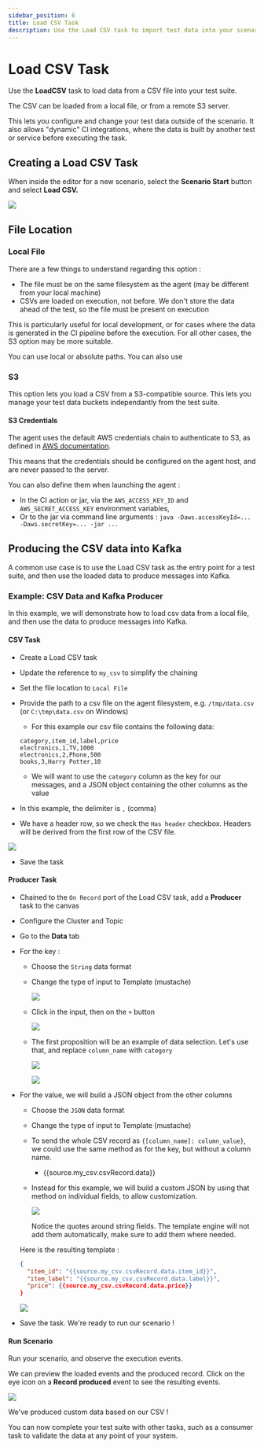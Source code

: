 ```yaml
---
sidebar_position: 6
title: Load CSV Task
description: Use the Load CSV task to import test data into your scenario
---
```


# Load CSV Task

Use the **LoadCSV** task to load data from a CSV file into your test suite.

The CSV can be loaded from a local file, or from a remote S3 server.

This lets you configure and change your test data outside of the scenario.
It also allows "dynamic" CI integrations, where the data is built by another test or service before executing the task.

## Creating a Load CSV Task

When inside the editor for a new scenario, select the **Scenario Start** button and select **Load CSV.**&#x20;

![](../../../assets/load_csv_1.png)

## File Location

### Local File

There are a few things to understand regarding this option :

- The file must be on the same filesystem as the agent (may be different from your local machine)
- CSVs are loaded on execution, not before. We don't store the data ahead of the test, so the file must be present on execution

This is particularly useful for local development, or for cases where the data is generated in the CI pipeline before the execution.
For all other cases, the S3 option may be more suitable.

You can use local or absolute paths. You can also use

### S3

This option lets you load a CSV from a S3-compatible source.
This lets you manage your test data buckets independantly from the test suite.

#### S3 Credentials

The agent uses the default AWS credentials chain to authenticate to S3, as defined in [AWS documentation](https://docs.aws.amazon.com/sdk-for-java/v1/developer-guide/credentials.html#credentials-default).

This means that the credentials should be configured on the agent host, and are never passed to the server.

You can also define them when launching the agent :

- In the CI action or jar, via the `AWS_ACCESS_KEY_ID` and `AWS_SECRET_ACCESS_KEY` environment variables,
- Or to the jar via command line arguments : `java -Daws.accessKeyId=... -Daws.secretKey=... -jar ...`

## Producing the CSV data into Kafka

A common use case is to use the Load CSV task as the entry point for a test suite, and then use the loaded data to produce messages into Kafka.

### Example: CSV Data and Kafka Producer

In this example, we will demonstrate how to load csv data from a local file, and then use the data to produce messages into Kafka.

#### CSV Task

- Create a Load CSV task
- Update the reference to `my_csv` to simplify the chaining
- Set the file location to `Local File`
- Provide the path to a csv file on the agent filesystem, e.g. `/tmp/data.csv` (or `C:\tmp\data.csv` on Windows)

  - For this example our csv file contains the following data:

  ```
  category,item_id,label,price
  electronics,1,TV,1000
  electronics,2,Phone,500
  books,3,Harry Potter,10
  ```

  - We will want to use the `category` column as the key for our messages, and a JSON object containing the other columns as the value

- In this example, the delimiter is `,` (comma)
- We have a header row, so we check the `Has header` checkbox. Headers will be derived from the first row of the CSV file.

![](../../../assets/load_csv_example_1.png)

- Save the task

#### Producer Task

- Chained to the `On Record` port of the Load CSV task, add a **Producer** task to the canvas
- Configure the Cluster and Topic
- Go to the **Data** tab
- For the key :

  - Choose the `String` data format
  - Change the type of input to Template (mustache)

    ![](../../../assets/load_csv_example_2.png)

  - Click in the input, then on the `+` button

    ![](../../../assets/load_csv_example_4.png)

  - The first proposition will be an example of data selection. Let's use that, and replace `column_name` with `category`

    ![](../../../assets/load_csv_example_5.png)

    ![](../../../assets/load_csv_example_6.png)

- For the value, we will build a JSON object from the other columns

  - Choose the `JSON` data format
  - Change the type of input to Template (mustache)
  - To send the whole CSV record as `{[column_name]: column_value}`, we could use the same method as for the key, but without a column name.
    - {{source.my_csv.csvRecord.data}}
  - Instead for this example, we will build a custom JSON by using that method on individual fields, to allow customization.

    ![](../../../assets/load_csv_example_7.png)

    Notice the quotes around string fields. The template engine will not add them automatically, make sure to add them where needed.

  Here is the resulting template :

  ```json
  {
    "item_id": "{{source.my_csv.csvRecord.data.item_id}}",
    "item_label": "{{source.my_csv.csvRecord.data.label}}",
    "price": {{source.my_csv.csvRecord.data.price}}
  }
  ```

  ![](../../../assets/load_csv_example_8.png)

- Save the task. We're ready to run our scenario !

#### Run Scenario

Run your scenario, and observe the execution events.

We can preview the loaded events and the produced record.
Click on the eye icon on a **Record produced** event to see the resulting events.

![](../../../assets/load_csv_example_9.png)

We've produced custom data based on our CSV !

You can now complete your test suite with other tasks, such as a consumer task to validate the data at any point of your system.
